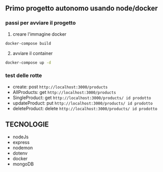 ## Primo progetto autonomo usando node/docker 

### passi per avviare il progetto 
1. creare l'immagine docker
```bash
docker-compose build
```
2. avviare il container
```bash
docker-compose up -d
```

### test delle rotte 
- create: post `http://localhost:3000/products`
- AllProducts: get `http://localhost:3000/products`
- SingleProduct: get `http://localhost:3000/products/ id prodotto`
- updateProduct: put `http://localhost:3000/products/ id prodotto`
- deleteProduct: delete `http://localhost:3000/products/ id prodotto`

## TECNOLOGIE
- nodeJs
- express
- nodemon
- dotenv
- docker
- mongoDB